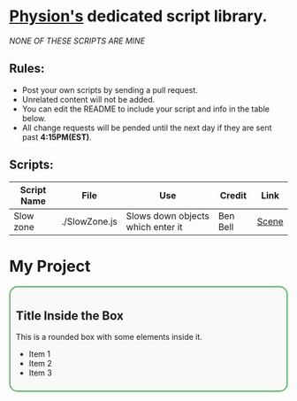 
# [Physion's](https://app.physion.net) dedicated script library.

_NONE OF THESE SCRIPTS ARE MINE_  

## Rules:  
- Post your own scripts by sending a pull request.
- Unrelated content will not be added.
- You can edit the README to include your script and info in the table below.
- All change requests will be pended until the next day if they are sent past **4:15PM(EST)**.

## Scripts:

| Script Name | File         | Use                         | Credit                       | Link              |
|-------------|--------------|-----------------------------|----------------------------|---------------------|
| Slow zone   | ./SlowZone.js  | Slows down objects which enter it | Ben Bell | [Scene](https://app.physion.net/scenes/slowzone-script)|

# My Project

<div style="border: 2px solid #4CAF50; border-radius: 15px; padding: 10px; background-color: #f9f9f9;">
  <h2>Title Inside the Box</h2>
  <p>This is a rounded box with some elements inside it.</p>
  <ul>
    <li>Item 1</li>
    <li>Item 2</li>
    <li>Item 3</li>
  </ul>
</div>

